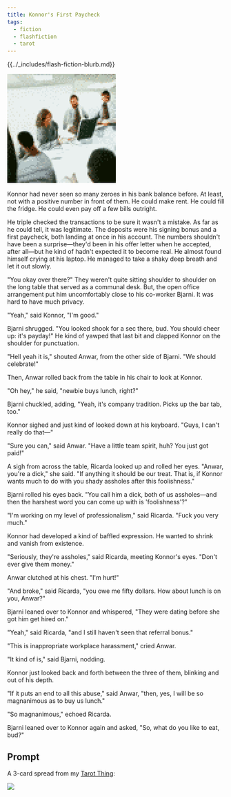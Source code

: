```yaml
---
title: Konnor's First Paycheck
tags:
  - fiction
  - flashfiction
  - tarot
---
```


{{../_includes/flash-fiction-blurb.md}}

<!--more-->

![](./cover.png)

Konnor had never seen so many zeroes in his bank balance before. At least, not with a positive number in front of them. He could make rent. He could fill the fridge. He could even pay off a few bills outright.

He triple checked the transactions to be sure it wasn't a mistake. As far as he could tell, it was legitimate. The deposits were his signing bonus and a first paycheck, both landing at once in his account. The numbers shouldn't have been a surprise—they'd been in his offer letter when he accepted, after all—but he kind of hadn't expected it to become real. He almost found himself crying at his laptop. He managed to take a shaky deep breath and let it out slowly.

"You okay over there?" They weren't quite sitting shoulder to shoulder on the long table that served as a communal desk. But, the open office arrangement put him uncomfortably close to his co-worker Bjarni. It was hard to have much privacy.

"Yeah," said Konnor, "I'm good."

Bjarni shrugged. "You looked shook for a sec there, bud. You should cheer up: it's payday!" He kind of yawped that last bit and clapped Konnor on the shoulder for punctuation.

"Hell yeah it is," shouted Anwar, from the other side of Bjarni. "We should celebrate!"

Then, Anwar rolled back from the table in his chair to look at Konnor. 

"Oh hey," he said, "newbie buys lunch, right?"

Bjarni chuckled, adding, "Yeah, it's company tradition. Picks up the bar tab, too."

Konnor sighed and just kind of looked down at his keyboard. "Guys, I can't really do that—"

"Sure you can," said Anwar. "Have a little team spirit, huh? You just got paid!"

A sigh from across the table, Ricarda looked up and rolled her eyes. "Anwar, you're a dick," she said. "If anything it should be our treat. That is, if Konnor wants much to do with you shady assholes after this foolishness."

Bjarni rolled his eyes back. "You call him a dick, both of us assholes—and then the harshest word you can come up with is 'foolishness'?"

"I'm working on my level of professionalism," said Ricarda. "Fuck you very much."

Konnor had developed a kind of baffled expression. He wanted to shrink and vanish from existence.

"Seriously, they're assholes," said Ricarda, meeting Konnor's eyes. "Don't ever give them money."

Anwar clutched at his chest. "I'm hurt!"

"And broke," said Ricarda, "you owe me fifty dollars. How about lunch is on you, Anwar?"

Bjarni leaned over to Konnor and whispered, "They were dating before she got him get hired on."

"Yeah," said Ricarda, "and I still haven't seen that referral bonus."

"This is inappropriate workplace harassment," cried Anwar.

"It kind of is," said Bjarni, nodding.

Konnor just looked back and forth between the three of them, blinking and out of his depth.

"If it puts an end to all this abuse," said Anwar, "then, yes, I will be so magnanimous as to buy us lunch."

"So magnanimous," echoed Ricarda.

Bjarni leaned over to Konnor again and asked, "So, what do you like to eat, bud?"

## Prompt

A 3-card spread from my [Tarot Thing](https://lmorchard.github.io/tarot-thing/):

![](20220416155859.png)
